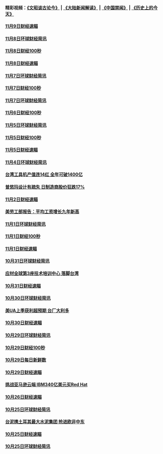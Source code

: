 #### 精彩视频：[《文昭谈古论今》](https://github.com/gfw-breaker/wenzhao/blob/master/README.md?t=11110631) | [《大陆新闻解读》](https://github.com/gfw-breaker/ntdtv-comedy/blob/master/README.md?t=11110631) | [《中国禁闻》](https://github.com/gfw-breaker/ntdtv-news/blob/master/README.md?t=11110631) | [《历史上的今天》](https://github.com/gfw-breaker/today-in-history/blob/master/README.md?t=11110631) 

#### [11月9日财经速瞄](../pages/news208/a1398742.md?t=11110631) 

#### [11月8日环球财经简讯](../pages/news208/a1398716.md?t=11110631) 

#### [11月8日财经100秒](../pages/news208/a1398701.md?t=11110631) 

#### [11月8日财经速瞄](../pages/news208/a1398608.md?t=11110631) 

#### [11月7日环球财经简讯](../pages/news208/a1398563.md?t=11110631) 

#### [11月7日财经100秒](../pages/news208/a1398546.md?t=11110631) 

#### [11月7日环球财经简讯](../pages/news208/a1398431.md?t=11110631) 

#### [11月6日财经100秒](../pages/news208/a1398407.md?t=11110631) 

#### [11月5日环球财经简讯](../pages/news208/a1398262.md?t=11110631) 

#### [11月5日财经100秒](../pages/news208/a1398249.md?t=11110631) 

#### [11月5日财经速瞄](../pages/news208/a1398159.md?t=11110631) 

#### [11月4日环球财经简讯](../pages/news208/a1398126.md?t=11110631) 

#### [台湾工具机产值连14红 全年可破1400亿](../pages/news208/a1398100.md?t=11110631) 

#### [普悠玛设计有疏失 日制造商股价狂跌17%](../pages/news208/a1398015.md?t=11110631) 

#### [11月2日财经速瞄](../pages/news208/a1397864.md?t=11110631) 

#### [美劳工部报告：平均工资增长九年新高](../pages/news208/a1397816.md?t=11110631) 

#### [11月1日环球财经简讯](../pages/news208/a1397814.md?t=11110631) 

#### [11月1日财经100秒](../pages/news208/a1397785.md?t=11110631) 

#### [11月1日财经速瞄](../pages/news208/a1397712.md?t=11110631) 

#### [10月31日环球财经简讯](../pages/news208/a1397656.md?t=11110631) 

#### [应材全球第3座技术培训中心 落脚台湾](../pages/news208/a1397640.md?t=11110631) 

#### [10月31日财经速瞄](../pages/news208/a1397568.md?t=11110631) 

#### [10月30日环球财经简讯](../pages/news208/a1397518.md?t=11110631) 

#### [美UA上季获利超预期 台厂大利多](../pages/news208/a1397486.md?t=11110631) 

#### [10月30日财经速瞄](../pages/news208/a1397400.md?t=11110631) 

#### [10月29日环球财经简讯](../pages/news208/a1397356.md?t=11110631) 

#### [10月29日财经100秒](../pages/news208/a1397325.md?t=11110631) 

#### [10月29日每日新鲜数](../pages/news208/a1397258.md?t=11110631) 

#### [10月29日财经速瞄](../pages/news208/a1397251.md?t=11110631) 

#### [挑战亚马逊云端 IBM340亿美元买Red Hat](../pages/news208/a1397170.md?t=11110631) 

#### [10月26日财经速瞄](../pages/news208/a1396948.md?t=11110631) 

#### [10月25日环球财经简讯](../pages/news208/a1396909.md?t=11110631) 

#### [台泥携土耳其最大水泥集团 抢进欧非中东](../pages/news208/a1396899.md?t=11110631) 

#### [10月25日财经速瞄](../pages/news208/a1396828.md?t=11110631) 

#### [10月25日环球财经简讯](../pages/news208/a1396771.md?t=11110631) 

